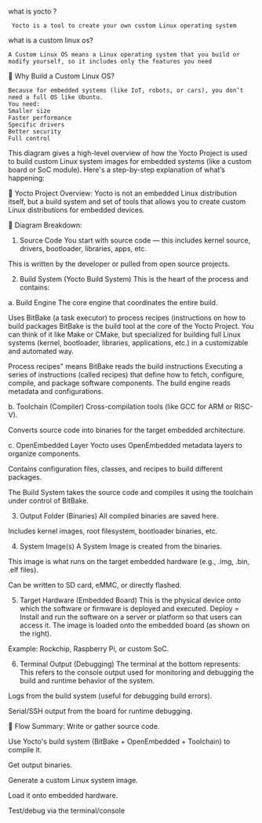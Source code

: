 what is yocto ?
```
 Yocto is a tool to create your own custom Linux operating system
```
what is a custom linux os?
```
A Custom Linux OS means a Linux operating system that you build or modify yourself, so it includes only the features you need
```

🔧 Why Build a Custom Linux OS?
```
Because for embedded systems (like IoT, robots, or cars), you don’t need a full OS like Ubuntu.
You need:
Smaller size
Faster performance
Specific drivers
Better security
Full control
```

This diagram gives a high-level overview of how the Yocto Project is used to build custom Linux system images for embedded systems (like a custom board or SoC module). Here's a step-by-step explanation of what’s happening:

🔧 Yocto Project Overview:
Yocto is not an embedded Linux distribution itself, but a build system and set of tools that allows you to create custom Linux distributions for embedded devices.

🧱 Diagram Breakdown:
1. Source Code
You start with source code — this includes kernel source, drivers, bootloader, libraries, apps, etc.

This is written by the developer or pulled from open source projects.

2. Build System (Yocto Build System)
This is the heart of the process and contains:

a. Build Engine
The core engine that coordinates the entire build.

Uses BitBake (a task executor) to process recipes (instructions on how to build packages
BitBake is the build tool at the core of the Yocto Project.
You can think of it like Make or CMake, but specialized for building full Linux systems (kernel, bootloader, libraries, applications, etc.) in a customizable and automated way.

Process recipes" means BitBake reads the build instructions 
Executing a series of instructions (called recipes) that define how to fetch, configure, compile, and package software components.
The build engine reads metadata and configurations.

b. Toolchain (Compiler)
Cross-compilation tools (like GCC for ARM or RISC-V).

Converts source code into binaries for the target embedded architecture.

c. OpenEmbedded Layer
Yocto uses OpenEmbedded metadata layers to organize components.

Contains configuration files, classes, and recipes to build different packages.

 The Build System takes the source code and compiles it using the toolchain under control of BitBake.

3. Output Folder (Binaries)
All compiled binaries are saved here.

Includes kernel images, root filesystem, bootloader binaries, etc.

4. System Image(s)
A System Image is created from the binaries.

This image is what runs on the target embedded hardware (e.g., .img, .bin, .elf files).

Can be written to SD card, eMMC, or directly flashed.

5. Target Hardware (Embedded Board)
This is the physical device onto which the software or firmware is deployed and executed.
Deploy = Install and run the software on a server or platform so that users can access it.
The image is loaded onto the embedded board (as shown on the right).

Example: Rockchip, Raspberry Pi, or custom SoC.

6. Terminal Output (Debugging)
The terminal at the bottom represents:
This refers to the console output used for monitoring and debugging the build and runtime behavior of the system.

Logs from the build system (useful for debugging build errors).

Serial/SSH output from the board for runtime debugging.


🔄 Flow Summary:
Write or gather source code.

Use Yocto's build system (BitBake + OpenEmbedded + Toolchain) to compile it.

Get output binaries.

Generate a custom Linux system image.

Load it onto embedded hardware.

Test/debug via the terminal/console
